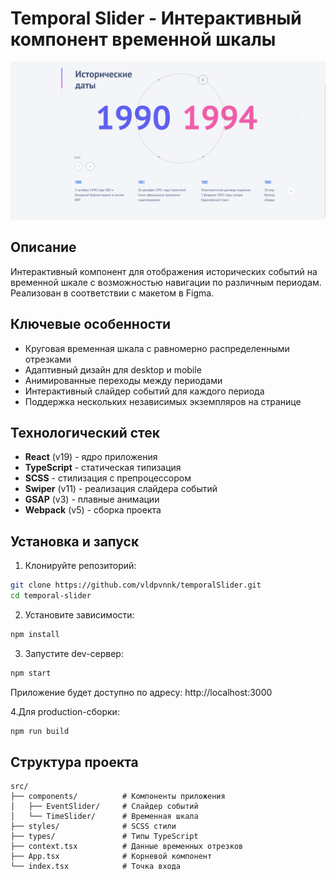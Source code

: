 # Temporal Slider - Интерактивный компонент временной шкалы

![Пример работы компонента](./preview.png)

## Описание

Интерактивный компонент для отображения исторических событий на временной шкале с возможностью навигации по различным периодам. Реализован в соответствии с макетом в Figma.

## Ключевые особенности

- Круговая временная шкала с равномерно распределенными отрезками
- Адаптивный дизайн для desktop и mobile
- Анимированные переходы между периодами
- Интерактивный слайдер событий для каждого периода
- Поддержка нескольких независимых экземпляров на странице

## Технологический стек

- **React** (v19) - ядро приложения
- **TypeScript** - статическая типизация
- **SCSS** - стилизация с препроцессором
- **Swiper** (v11) - реализация слайдера событий
- **GSAP** (v3) - плавные анимации
- **Webpack** (v5) - сборка проекта

## Установка и запуск

1. Клонируйте репозиторий:
```bash
git clone https://github.com/vldpvnnk/temporalSlider.git
cd temporal-slider
```
2. Установите зависимости:
```bash
npm install
```
3. Запустите dev-сервер:
```bash
npm start
```
Приложение будет доступно по адресу: http://localhost:3000 

4.Для production-сборки:
```bash
npm run build
```
## Структура проекта

```text
src/
├── components/          # Компоненты приложения
│   ├── EventSlider/     # Слайдер событий
│   └── TimeSlider/      # Временная шкала
├── styles/              # SCSS стили
├── types/               # Типы TypeScript
├── context.tsx          # Данные временных отрезков
├── App.tsx              # Корневой компонент
└── index.tsx            # Точка входа
``` 
